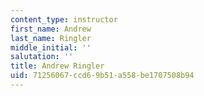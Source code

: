 ```yaml
---
content_type: instructor
first_name: Andrew
last_name: Ringler
middle_initial: ''
salutation: ''
title: Andrew Ringler
uid: 71256067-ccd6-9b51-a558-be1707508b94
---
```

